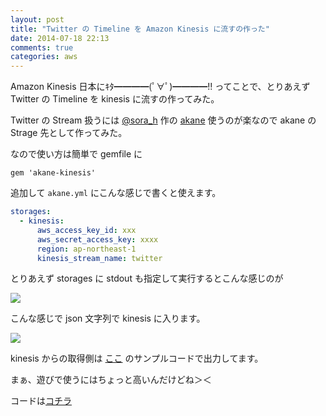 ```yaml
---
layout: post
title: "Twitter の Timeline を Amazon Kinesis に流すの作った"
date: 2014-07-18 22:13
comments: true
categories: aws
---
```


Amazon Kinesis 日本にｷﾀ━━━━(ﾟ∀ﾟ)━━━━!!
ってことで、とりあえず Twitter の Timeline を kinesis に流すの作ってみた。

Twitter の Stream 扱うには [@sora_h](https://twitter.com/sora_h) 作の [akane](https://github.com/sorah/akane/) 使うのが楽なので akane の Strage 先として作ってみた。



なので使い方は簡単で gemfile に

```
gem 'akane-kinesis'
```

追加して `akane.yml` にこんな感じで書くと使えます。

```yml
storages:
  - kinesis:
      aws_access_key_id: xxx
      aws_secret_access_key: xxxx
      region: ap-northeast-1
      kinesis_stream_name: twitter
```

とりあえず storages に stdout も指定して実行するとこんな感じのが

![](https://www.evernote.com/shard/s4/sh/81a86dc8-997a-4955-85b5-d1b01db46e43/9d38e01bf6a89f5dde086f18964a603b/deep/0/yoshiori-shoji@p331----Dropbox-project-repos-lang-ruby-akane---zsh.png)

こんな感じで json 文字列で kinesis に入ります。

![](https://www.evernote.com/shard/s4/sh/95be1910-7c68-4d3d-83f5-28d3c0d6e4bd/6a1455a10fae416c427e8f957d038f1f/deep/0/yoshiori-shoji@p331----work-aws-elastic-transcoder-test---zsh.png)

kinesis からの取得側は [ここ](http://tech-sketch.jp/2014/04/aws-kinesis-ruby.html) のサンプルコードで出力してます。

まぁ、遊びで使うにはちょっと高いんだけどね＞＜

コードは[コチラ](https://github.com/yoshiori/akane-kinesis)